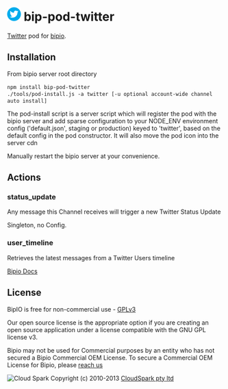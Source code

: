 ![Twitter](twitter.png) bip-pod-twitter
=======

[Twitter](https://www.twitter.com/) pod for [bipio](https://bip.io).  

## Installation

From bipio server root directory

    npm install bip-pod-twitter
    ./tools/pod-install.js -a twitter [-u optional account-wide channel auto install]

The pod-install script is a server script which will register the pod with the bipio server and add sparse
configuration to your NODE_ENV environment config ('default.json', staging or production)
keyed to 'twitter', based on the default config in the pod constructor.  It will also move the
pod icon into the server cdn

Manually restart the bipio server at your convenience.
## Actions

### status_update

Any message this Channel receives will trigger a new Twitter Status Update

Singleton, no Config.

### user_timeline

Retrieves the latest messages from a Twitter Users timeline

[Bipio Docs](https://bip.io/docs/pods/twitter)

## License

BipIO is free for non-commercial use - [GPLv3](http://www.gnu.org/copyleft/gpl.html)

Our open source license is the appropriate option if you are creating an open source application under a license compatible with the GNU GPL license v3. 

Bipio may not be used for Commercial purposes by an entity who has not secured a Bipio Commercial OEM License.  To secure a Commercial OEM License for Bipio,
please [reach us](mailto:enquiries@cloudspark.com.au)

![Cloud Spark](http://www.cloudspark.com.au/cdn/static/img/cs_logo.png "Cloud Spark - Rapid Web Stacks Built Beautifully")
Copyright (c) 2010-2013  [CloudSpark pty ltd](http://www.cloudspark.com.au)
